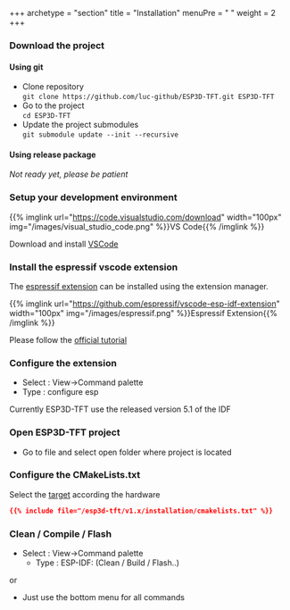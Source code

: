 +++
archetype = "section"
title = "Installation"
menuPre = "<i class='fas fa-hammer'></i> "
weight = 2
+++
### Download the project

#### Using git
* Clone repository   
`git clone https://github.com/luc-github/ESP3D-TFT.git ESP3D-TFT`
* Go to the project   
`cd ESP3D-TFT`
* Update the project submodules   
`git submodule update --init --recursive`

#### Using release package

*Not ready yet, please be patient*

### Setup your development environment

{{% imglink url="https://code.visualstudio.com/download" width="100px" img="/images/visual_studio_code.png" %}}VS Code{{% /imglink %}}

Download and install [VSCode](https://code.visualstudio.com/download)

### Install the espressif vscode extension

The [espressif extension](https://github.com/espressif/vscode-esp-idf-extension) can be installed using the extension manager.    

{{% imglink url="https://github.com/espressif/vscode-esp-idf-extension" width="100px" img="/images/espressif.png" %}}Espressif Extension{{% /imglink %}}

Please follow the [official tutorial](https://github.com/espressif/vscode-esp-idf-extension/blob/master/docs/tutorial/install.md)

### Configure the extension
- Select : View->Command palette 
- Type : configure esp

Currently ESP3D-TFT use the released version 5.1  of the IDF 

### Open ESP3D-TFT project
- Go to file and select open folder where project is located

### Configure the CMakeLists.txt
Select the [target](/esp3d-tft/v1.x/hardware) according the hardware
```cmake
{{% include file="/esp3d-tft/v1.x/installation/cmakelists.txt" %}}
```

### Clean / Compile / Flash
- Select : View->Command palette 
    - Type : ESP-IDF: (Clean / Build / Flash..)    

or

- Just use the bottom menu for all commands

